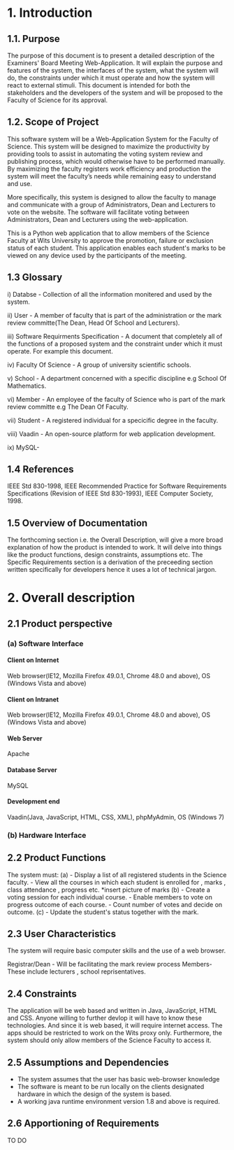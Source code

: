 # 1. Introduction


## 1.1. Purpose
The purpose of this document is to present a detailed description of the Examiners' Board Meeting Web-Application. It will explain the purpose and features of the system, the interfaces of the system, what the system will do, the constraints under which it must operate and how the system will react to external stimuli. This document is intended for both the stakeholders and the developers of the system and will be proposed to the Faculty of Science for its approval.
## 1.2. Scope of Project
This software system will be a Web-Application System for the Faculty of Science. This system will be designed to maximize the productivity by providing tools to assist in automating the voting system review and publishing process, which would otherwise have to be performed manually. By maximizing the faculty registers work efficiency and production the system will meet the faculty’s needs while remaining easy to understand and use.

More specifically, this system is designed to allow the faculty to manage and communicate with a group of Administrators, Dean and Lecturers  to vote on the website. The software will facilitate voting between Administrators, Dean and Lecturers using the web-application. 

This is a Python web application that to allow members of the Science Faculty at Wits University to approve the promotion, failure or exclusion status of each student.
This application enables each student's marks to be viewed on any device used by the participants of the meeting.

## 1.3 Glossary 

i) Databse - Collection of all the information monitered and used by the system.

ii) User - A member of faculty that is part of the administration or the mark review committe(The Dean, Head Of School and Lecturers).  

iii) Software Requirments Specification - A document that completely all of the functions of a proposed system and the constraint under which it must operate. For example this document.

iv) Faculty Of Science - A group of university scientific schools.

v) School - A department concerned with a specific discipline e.g School Of Mathematics.

vi) Member - An employee of the faculty of Science who is part of the mark review committe  e.g The Dean Of Faculty.

vii) Student - A registered individual for a specicific degree in the faculty.

viii) Vaadin - An open-source platform for web application development. 

ix) MySQL- 

## 1.4 References
IEEE Std 830-1998, IEEE Recommended Practice for Software Requirements Specifications 
(Revision of IEEE Std 830-1993), IEEE Computer Society, 1998.

## 1.5 Overview of Documentation
The forthcoming section i.e. the Overall Description, will give a more broad explanation of how the product
is intended to work. It will delve into things like the product functions, design constraints, assumptions etc.
The  Specific Requirements section is a derivation of the preceeding section written specifically for developers
hence it uses a lot of technical jargon.

# 2. Overall description
## 2.1 Product perspective
### (a) Software Interface
#### Client on Internet
Web browser(IE12, Mozilla Firefox 49.0.1, Chrome 48.0 and above), OS (Windows Vista and above)
#### Client on Intranet
Web browser(IE12, Mozilla Firefox 49.0.1, Chrome 48.0 and above), OS (Windows Vista and above)
#### Web Server
Apache
#### Database Server
MySQL
#### Development end
Vaadin(Java, JavaScript, HTML, CSS, XML), phpMyAdmin, OS (Windows 7)
### (b) Hardware Interface
## 2.2 Product Functions
The system must:
(a) - Display a list of all registered students in the Science faculty.
    - View all the courses in which each student is enrolled for , marks , class attendance , progress etc. *insert picture of marks
(b) - Create a voting session for each individual course. 
    - Enable members to vote on progress outcome of each course. 
    - Count number of votes and decide on outcome. 
(c) - Update the student's status together with the mark.

## 2.3 User Characteristics 
The system will require basic computer skills and the use of a web browser.

Registrar/Dean - Will be facilitating the mark review process
Members- These include lecturers , school reprisentatives.

## 2.4 Constraints
The application will be web based and written in Java, JavaScript, HTML and CSS. Anyone willing to further devlop it will
have to know these technologies. 
And since it is web based, it will require internet access. The apps should be restricted to work on the Wits proxy only.
Furthermore, the system should only allow members of the Science Faculty to access it.

## 2.5 Assumptions and Dependencies
- The system assumes that the user has basic web-browser knowledge
- The software is meant to be run locally on the clients designated hardware in which the design of the system is based.
- A working java runtime environment version 1.8 and above is required.

## 2.6 Apportioning of Requirements 
 TO DO
